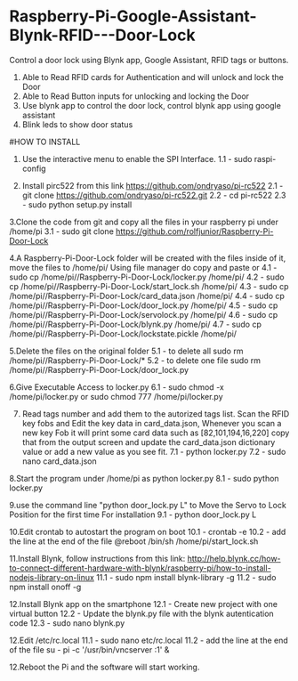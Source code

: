 # Raspberry-Pi-Google-Assistant-Blynk-RFID---Door-Lock
Control a door lock using Blynk app, Google Assistant, RFID  tags or buttons.
1. Able to Read RFID cards for Authentication and will unlock and lock the Door
2. Able to Read Button inputs for unlocking and locking the Door
3. Use blynk app to control the door lock, control blynk app using google assistant
4. Blink leds to show door status

#HOW TO INSTALL

1. Use the interactive menu to enable the SPI Interface.
	1.1 - sudo raspi-config

2. Install pirc522 from this link 
https://github.com/ondryaso/pi-rc522
	2.1 - git clone https://github.com/ondryaso/pi-rc522.git
	2.2 - cd pi-rc522
	2.3 - sudo python setup.py install

3.Clone the code from git and copy all the files in your raspberry pi under /home/pi
	3.1 - sudo git clone https://github.com/rolfjunior/Raspberry-Pi-Door-Lock
  
4.A Raspberry-Pi-Door-Lock folder will be created with the files inside of it, move the files to /home/pi/
Using file manager do copy and paste or
	4.1 - sudo cp /home/pi//Raspberry-Pi-Door-Lock/locker.py /home/pi/
	4.2 - sudo cp /home/pi//Raspberry-Pi-Door-Lock/start_lock.sh /home/pi/
	4.3 - sudo cp /home/pi//Raspberry-Pi-Door-Lock/card_data.json /home/pi/
	4.4 - sudo cp /home/pi//Raspberry-Pi-Door-Lock/door_lock.py /home/pi/
	4.5 - sudo cp /home/pi//Raspberry-Pi-Door-Lock/servolock.py /home/pi/
	4.6 - sudo cp /home/pi//Raspberry-Pi-Door-Lock/blynk.py /home/pi/
	4.7 - sudo cp /home/pi//Raspberry-Pi-Door-Lock/lockstate.pickle /home/pi/

5.Delete the files on the original folder
	5.1 - to delete all sudo rm /home/pi//Raspberry-Pi-Door-Lock/*
	5.2 - to delete one file sudo rm /home/pi//Raspberry-Pi-Door-Lock/door_lock.py

6.Give Executable Access to locker.py
	6.1 - sudo chmod -x /home/pi/locker.py or sudo chmod 777 /home/pi/locker.py
	
7. Read tags number and add them to the autorized tags list. Scan the RFID key fobs and Edit the key data in card_data.json,
Whenever you scan a new key Fob it will print some card data such as [82,101,194,16,220] copy that from the output screen and update the card_data.json dictionary value or add a new value as you see fit.
	7.1 - python locker.py
	7.2 - sudo nano card_data.json

8.Start the program under /home/pi as python locker.py
	8.1 - sudo python locker.py

9.use the command line "python door_lock.py L" to Move the Servo to Lock Position for the first time For installation
	9.1 - python door_lock.py L

10.Edit crontab to autostart the program on boot
	10.1 - crontab -e
	10.2 - add the line at the end of the file	@reboot /bin/sh /home/pi/start_lock.sh

11.Install Blynk, follow instructions from this link: http://help.blynk.cc/how-to-connect-different-hardware-with-blynk/raspberry-pi/how-to-install-nodejs-library-on-linux
	11.1 - sudo npm install blynk-library -g
	11.2 - sudo npm install onoff -g

12.Install Blynk app on the smartphone
	12.1 - Create new project with one virtual button
	12.2 - Update the blynk.py file with the blynk autentication code
	12.3 - sudo nano blynk.py
	
12.Edit /etc/rc.local
	11.1 - sudo nano etc/rc.local
	11.2 - add the line at the end of the file	su - pi -c '/usr/bin/vncserver :1' &

12.Reboot the Pi and the software will start working.
